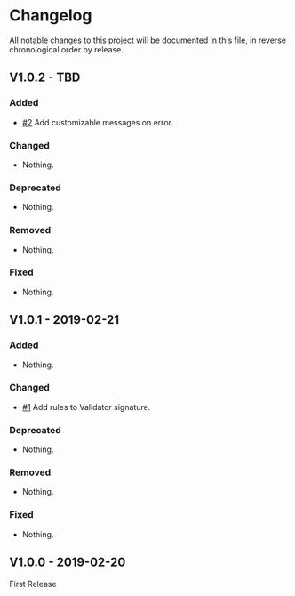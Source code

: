 Changelog
=========

All notable changes to this project will be documented in this file, in reverse chronological order by release.

## V1.0.2 - TBD

### Added

- [#2](https://github.com/elie29/validator/issues/2) Add customizable messages on error.

### Changed

- Nothing.

### Deprecated

- Nothing.

### Removed

- Nothing.

### Fixed

- Nothing.

## V1.0.1 - 2019-02-21

### Added

- Nothing.

### Changed

- [#1](https://github.com/elie29/validator/issues/1) Add rules to Validator signature.

### Deprecated

- Nothing.

### Removed

- Nothing.

### Fixed

- Nothing.

## V1.0.0 - 2019-02-20

First Release
